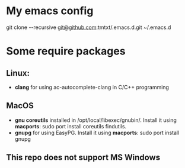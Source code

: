 # My emacs config

git clone --recursive git@github.com:tmtxt/.emacs.d.git ~/.emacs.d

# Some require packages

## Linux:
* **clang** for using ac-autocomplete-clang in C/C++ programming

## MacOS
* **gnu coreutils** installed in /opt/local/libexec/gnubin/. Install it using
    **macports**: sudo port install coreutils findutils.
* **gnupg** for using EasyPG. Install it using **macports**: sudo port install gnupg

## This repo does not support MS Windows
